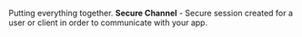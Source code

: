 Putting everything together. 
**Secure Channel** - Secure session created for a user or client in order to communicate with your app. 
